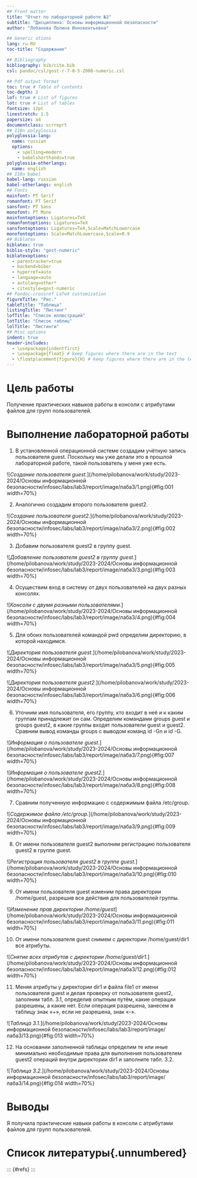 ```yaml
---
## Front matter
title: "Отчет по лабораторной работе №3"
subtitle: "Дисциплина: Основы информационной безопасности"
author: "Лобанова Полина Иннокентьевна"

## Generic otions
lang: ru-RU
toc-title: "Содержание"

## Bibliography
bibliography: bib/cite.bib
csl: pandoc/csl/gost-r-7-0-5-2008-numeric.csl

## Pdf output format
toc: true # Table of contents
toc-depth: 2
lof: true # List of figures
lot: true # List of tables
fontsize: 12pt
linestretch: 1.5
papersize: a4
documentclass: scrreprt
## I18n polyglossia
polyglossia-lang:
  name: russian
  options:
	- spelling=modern
	- babelshorthands=true
polyglossia-otherlangs:
  name: english
## I18n babel
babel-lang: russian
babel-otherlangs: english
## Fonts
mainfont: PT Serif
romanfont: PT Serif
sansfont: PT Sans
monofont: PT Mono
mainfontoptions: Ligatures=TeX
romanfontoptions: Ligatures=TeX
sansfontoptions: Ligatures=TeX,Scale=MatchLowercase
monofontoptions: Scale=MatchLowercase,Scale=0.9
## Biblatex
biblatex: true
biblio-style: "gost-numeric"
biblatexoptions:
  - parentracker=true
  - backend=biber
  - hyperref=auto
  - language=auto
  - autolang=other*
  - citestyle=gost-numeric
## Pandoc-crossref LaTeX customization
figureTitle: "Рис."
tableTitle: "Таблица"
listingTitle: "Листинг"
lofTitle: "Список иллюстраций"
lotTitle: "Список таблиц"
lolTitle: "Листинги"
## Misc options
indent: true
header-includes:
  - \usepackage{indentfirst}
  - \usepackage{float} # keep figures where there are in the text
  - \floatplacement{figure}{H} # keep figures where there are in the text
---
```


# Цель работы

Получение практических навыков работы в консоли с атрибутами файлов для групп пользователей.

# Выполнение лабораторной работы

1. В установленной операционной системе создадим учётную запись пользователя guest. Поскольку мы уже делали это в прошлой лабораторной работе, такой пользователь у меня уже есть.

![*Создание пользователя guest.*](/home/pilobanova/work/study/2023-2024/Основы информационной безопасности/infosec/labs/lab3/report/image/лаба3/1.png){#fig:001 width=70%}

2. Аналогично создадим второго пользователя guest2.

![*Создание пользователя guest2.*](/home/pilobanova/work/study/2023-2024/Основы информационной безопасности/infosec/labs/lab3/report/image/лаба3/2.png){#fig:002 width=70%}

3. Добавим пользователя guest2 в группу guest.

![*Добавление пользователя guest2 в группу guest.*](/home/pilobanova/work/study/2023-2024/Основы информационной безопасности/infosec/labs/lab3/report/image/лаба3/3.png){#fig:003 width=70%}

4. Осуществим вход в систему от двух пользователей на двух разных консолях.

![*Консоли с двумя разными пользователями.*](/home/pilobanova/work/study/2023-2024/Основы информационной безопасности/infosec/labs/lab3/report/image/лаба3/4.png){#fig:004 width=70%}

5. Для обоих пользователей командой pwd определим директорию, в которой находимся.

![*Директория пользователя guest.*](/home/pilobanova/work/study/2023-2024/Основы информационной безопасности/infosec/labs/lab3/report/image/лаба3/5.png){#fig:005 width=70%}

![*Директория пользователя guest2.*](/home/pilobanova/work/study/2023-2024/Основы информационной безопасности/infosec/labs/lab3/report/image/лаба3/6.png){#fig:006 width=70%}

6. Уточним имя пользователя, его группу, кто входит в неё и к каким группам принадлежит он сам. Определим командами groups guest и groups guest2, в какие группы входят пользователи guest и guest2. Сравним вывод команды groups с выводом команд id -Gn и id -G.

![*Информация о пользователе guest.*](/home/pilobanova/work/study/2023-2024/Основы информационной безопасности/infosec/labs/lab3/report/image/лаба3/7.png){#fig:007 width=70%}

![*Информация о пользователе guest2.*](/home/pilobanova/work/study/2023-2024/Основы информационной безопасности/infosec/labs/lab3/report/image/лаба3/8.png){#fig:008 width=70%}

7. Сравним полученную информацию с содержимым файла /etc/group.

![*Содержимое файла /etc/group.*](/home/pilobanova/work/study/2023-2024/Основы информационной безопасности/infosec/labs/lab3/report/image/лаба3/9.png){#fig:009 width=70%}

8. От имени пользователя guest2 выполним регистрацию пользователя guest2 в группе guest.

![*Регистрация пользователя guest2 в группе guest.*](/home/pilobanova/work/study/2023-2024/Основы информационной безопасности/infosec/labs/lab3/report/image/лаба3/10.png){#fig:010 width=70%}

9. От имени пользователя guest изменим права директории /home/guest, разрешив все действия для пользователей группы.

![*Изменение прав директории /home/guest*](/home/pilobanova/work/study/2023-2024/Основы информационной безопасности/infosec/labs/lab3/report/image/лаба3/11.png){#fig:011 width=70%}

10. От имени пользователя guest снимем с директории /home/guest/dir1 все атрибуты.

![*Снятие всех атрибутов с директории /home/guest/dir1.*](/home/pilobanova/work/study/2023-2024/Основы информационной безопасности/infosec/labs/lab3/report/image/лаба3/12.png){#fig:012 width=70%}

11. Меняя атрибуты у директории dir1 и файла file1 от имени пользователя guest и делая проверку от пользователя guest2, заполним табл. 3.1, определив опытным путём, какие операции разрешены, а какие нет. Если операция разрешена, занесем в таблицу знак «+», если не разрешена, знак «-».

![*Таблица 3.1.*](/home/pilobanova/work/study/2023-2024/Основы информационной безопасности/infosec/labs/lab3/report/image/лаба3/13.png){#fig:013 width=70%}

12. На основании заполненной таблицы определим те или иные минимально необходимые права для выполнения пользователем guest2 операций внутри директории dir1 и заполните табл. 3.2.

![*Таблица 3.2.*](/home/pilobanova/work/study/2023-2024/Основы информационной безопасности/infosec/labs/lab3/report/image/лаба3/14.png){#fig:014 width=70%}

# Выводы

Я получила практические навыки работы в консоли с атрибутами файлов для групп пользователей.

# Список литературы{.unnumbered}

::: {#refs}
:::

